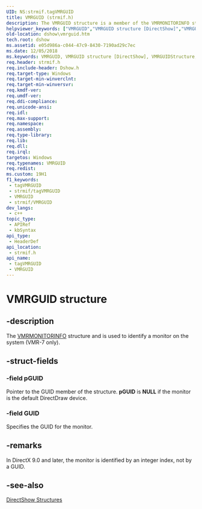 ```yaml
---
UID: NS:strmif.tagVMRGUID
title: VMRGUID (strmif.h)
description: The VMRGUID structure is a member of the VMRMONITORINFO structure and is used to identify a monitor on the system (VMR-7 only).
helpviewer_keywords: ["VMRGUID","VMRGUID structure [DirectShow]","VMRGUIDStructure","dshow.vmrguid","strmif/VMRGUID"]
old-location: dshow\vmrguid.htm
tech.root: dshow
ms.assetid: e05d986a-c044-47c9-8430-7190ad29c7ec
ms.date: 12/05/2018
ms.keywords: VMRGUID, VMRGUID structure [DirectShow], VMRGUIDStructure, dshow.vmrguid, strmif/VMRGUID
req.header: strmif.h
req.include-header: Dshow.h
req.target-type: Windows
req.target-min-winverclnt: 
req.target-min-winversvr: 
req.kmdf-ver: 
req.umdf-ver: 
req.ddi-compliance: 
req.unicode-ansi: 
req.idl: 
req.max-support: 
req.namespace: 
req.assembly: 
req.type-library: 
req.lib: 
req.dll: 
req.irql: 
targetos: Windows
req.typenames: VMRGUID
req.redist: 
ms.custom: 19H1
f1_keywords:
 - tagVMRGUID
 - strmif/tagVMRGUID
 - VMRGUID
 - strmif/VMRGUID
dev_langs:
 - c++
topic_type:
 - APIRef
 - kbSyntax
api_type:
 - HeaderDef
api_location:
 - strmif.h
api_name:
 - tagVMRGUID
 - VMRGUID
---
```


# VMRGUID structure


## -description

The [VMRMONITORINFO](/windows/desktop/api/strmif/ns-strmif-vmrmonitorinfo) structure and is used to identify a monitor on the system (VMR-7 only).

## -struct-fields

### -field pGUID

Pointer to the GUID member of the structure. <b>pGUID</b> is <b>NULL</b> if the monitor is the default DirectDraw device.

### -field GUID

Specifies the GUID for the monitor.

## -remarks

In DirectX 9.0 and later, the monitor is identified by an integer index, not by a GUID.

## -see-also

<a href="/windows/desktop/DirectShow/directshow-structures">DirectShow Structures</a>

